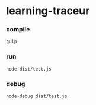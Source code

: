 learning-traceur
================

### compile
```
gulp
```

### run
```
node dist/test.js
```

### debug
```
node-debug dist/test.js
```


